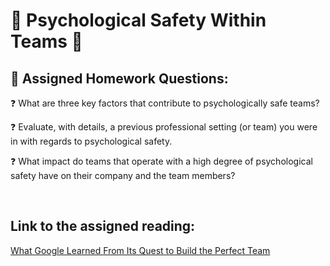 # 🪸 Psychological Safety Within Teams 🪸

## 📝 Assigned Homework Questions:

❓ What are three key factors that contribute to psychologically safe teams?



❓ Evaluate, with details, a previous professional setting (or team) you were in with regards to psychological safety.



❓ What impact do teams that operate with a high degree of psychological safety have on their company and the team members?



<br>

## Link to the assigned reading:

[What Google Learned From Its Quest to Build the Perfect Team](https://web.archive.org/web/20221125192300/https://www.nytimes.com/2016/02/28/magazine/what-google-learned-from-its-quest-to-build-the-perfect-team.html)
